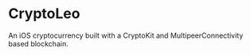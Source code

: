 # CryptoLeo
An iOS cryptocurrency built with a CryptoKit and MultipeerConnectivity based blockchain.
